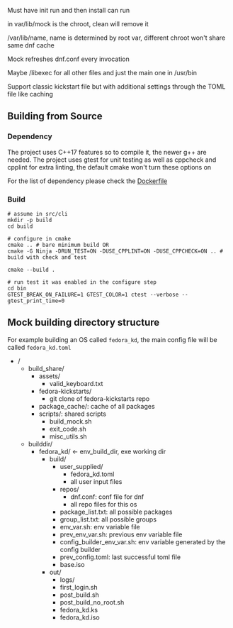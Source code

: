 Must have init run and then install can run

in var/lib/mock is the chroot, clean will remove it

/var/lib/name, name is determined by root var, different chroot won't share same dnf cache

Mock refreshes dnf.conf every invocation

Maybe /libexec for all other files and just the main one in /usr/bin

Support classic kickstart file but with additional settings through the TOML file like caching

## Building from Source

### Dependency

The project uses C++17 features so to compile it, the newer g++ are needed. The project uses gtest for unit testing as well as cppcheck and cpplint for extra linting, the default cmake won't turn these options on

For the list of dependency please check the [Dockerfile](./Dockerfile)

### Build

```shell
# assume in src/cli
mkdir -p build
cd build

# configure in cmake
cmake .. # bare minimum build OR
cmake -G Ninja -DRUN_TEST=ON -DUSE_CPPLINT=ON -DUSE_CPPCHECK=ON .. # build with check and test

cmake --build .

# run test it was enabled in the configure step
cd bin
GTEST_BREAK_ON_FAILURE=1 GTEST_COLOR=1 ctest --verbose --gtest_print_time=0
```

## Mock building directory structure

For example building an OS called ```fedora_kd```, the main config file will be called ```fedora_kd.toml```

- /
  - build_share/
    - assets/
      - valid_keyboard.txt
    - fedora-kickstarts/
        - git clone of fedora-kickstarts repo
    - package_cache/: cache of all packages
    - scripts/: shared scripts
        - build_mock.sh
        - exit_code.sh
        - misc_utils.sh
  - builddir/
    - fedora_kd/ <- env_build_dir, exe working dir
      - build/
        - user_supplied/
            - fedora_kd.toml
            - all user input files
        - repos/
            - dnf.conf: conf file for dnf
            - all repo files for this os
        - package_list.txt: all possible packages
        - group_list.txt: all possible groups
        - env_var.sh: env variable file
        - prev_env_var.sh: previous env variable file
        - config_builder_env_var.sh: env variable generated by the config builder
        - prev_config.toml: last successful toml file
        - base.iso
      - out/
        - logs/
        - first_login.sh
        - post_build.sh
        - post_build_no_root.sh
        - fedora_kd.ks
        - fedora_kd.iso